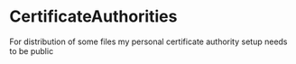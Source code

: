 # CertificateAuthorities
For distribution of some files my personal certificate authority setup needs to be public
